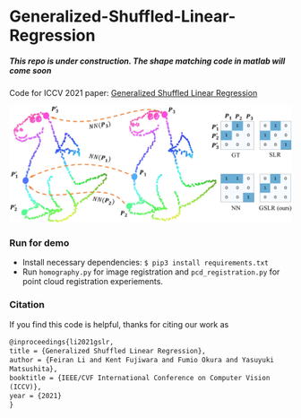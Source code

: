 # Generalized-Shuffled-Linear-Regression

##### This repo is under construction. The shape matching code in matlab will come soon

Code for ICCV 2021 paper: [Generalized Shuffled Linear Regression]()

![Teaser](teaser.png) 

### Run for demo
* Install necessary dependencies: ```$ pip3 install requirements.txt ```
* Run `homography.py` for image registration and `pcd_registration.py` for point cloud registration experiements. 


### Citation
If you find this code is helpful, thanks for citing our work as
```
@inproceedings{li2021gslr,
title = {Generalized Shuffled Linear Regression},
author = {Feiran Li and Kent Fujiwara and Fumio Okura and Yasuyuki Matsushita},
booktitle = {IEEE/CVF International Conference on Computer Vision (ICCV)},
year = {2021}
}
